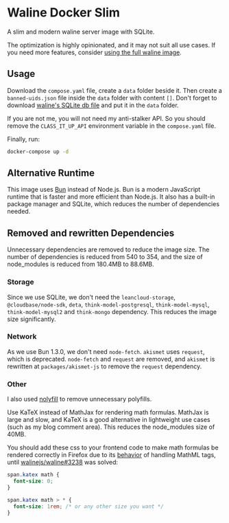 # Waline Docker Slim

A slim and modern waline server image with SQLite.

The optimization is highly opinionated, and it may not suit all use cases. If you need more features, consider [using the full waline image](https://waline.js.org/guide/deploy/vps.html#docker-%E9%83%A8%E7%BD%B2).

## Usage

Download the `compose.yaml` file, create a `data` folder beside it. Then create a `banned-uids.json` file inside the `data` folder with content `[]`. Don't forget to download [waline's SQLite db file](https://github.com/walinejs/waline/blob/main/assets/waline.sqlite) and put it in the `data` folder.

If you are not me, you will not need my anti-stalker API. So you should remove the `CLASS_IT_UP_API` environment variable in the `compose.yaml` file.

Finally, run:

```bash
docker-compose up -d
```

## Alternative Runtime

This image uses [Bun](https://bun.sh/) instead of Node.js. Bun is a modern JavaScript runtime that is faster and more efficient than Node.js. It also has a built-in package manager and SQLite, which reduces the number of dependencies needed.

## Removed and rewritten Dependencies

Unnecessary dependencies are removed to reduce the image size. The number of dependencies is reduced from 540 to 354, and the size of node_modules is reduced from 180.4MB to 88.6MB.

### Storage

Since we use SQLite, we don't need the `leancloud-storage`, `@cloudbase/node-sdk`, `deta`, `think-model-postgresql`, `think-model-mysql`, `think-model-mysql2` and `think-mongo` dependency. This reduces the image size significantly.

### Network

As we use Bun 1.3.0, we don't need `node-fetch`. `akismet` uses `request`, which is deprecated. `node-fetch` and `request` are removed, and `akismet` is rewritten at `packages/akismet-js` to remove the `request` dependency.

### Other

I also used [nolyfill](https://github.com/sukkaw/nolyfill) to remove unnecessary polyfills.

Use KaTeX instead of MathJax for rendering math formulas. MathJax is large and slow, and KaTeX is a good alternative in lightweight use cases (such as my blog comment area). This reduces the node_modules size of 40MB.

You should add these css to your frontend code to make math formulas be rendered correctly in Firefox due to its [behavior](https://developer.mozilla.org/en-US/docs/Web/MathML/Reference/Element/semantics) of handling MathML tags, until [walinejs/waline#3238](https://github.com/walinejs/waline/issues/3238) was solved:

```css
span.katex math {
  font-size: 0;
}

span.katex math > * {
  font-size: 1rem; /* or any other size you want */
}
```
